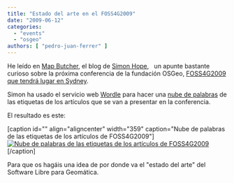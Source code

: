 ```yaml
---
title: "Estado del arte en el FOSS4G2009"
date: "2009-06-12"
categories: 
  - "events"
  - "osgeo"
authors: [ "pedro-juan-ferrer" ]
---
```


He leído en [Map Butcher](http://mapbutcher.com/blog/), el blog de [Simon Hope](http://www.linkedin.com/in/mapbutcher),   un apunte bastante curioso sobre la próxima conferencia de la fundación OSGeo, [FOSS4G2009 que tendrá lugar en Sydney](http://2009.foss4g.org/).

Simon ha usado el servicio web [Wordle](http://www.wordle.net/) para hacer una [nube de palabras](http://geomaticblog.wordpress.com/2008/07/31/2008-07-31-python_nubes_etiquetas_y_geoinformatics/) de las etiquetas de los artículos que se van a presentar en la conferencia.

El resultado es este:

\[caption id="" align="aligncenter" width="359" caption="Nube de palabras de las etiquetas de los artículos de FOSS4G2009"\][![Nube de palabras de las etiquetas de los artículos de FOSS4G2009](images/presentationtagwordle1.png "Nube de palabras de las presentaciones de FOSS4G2009")](http://mapbutcher.com/blog/?p=167)\[/caption\]

Para que os hagáis una idea de por donde va el "estado del arte" del Software Libre para Geomática.
